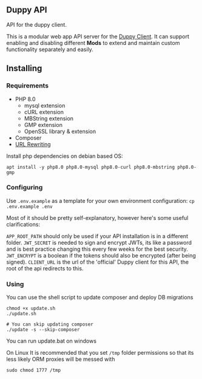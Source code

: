 ## Duppy API

API for the duppy client.

This is a modular web app API server for the [Duppy Client](https://git.yasfu.net/duppy/client). 
It can support enabling and disabling different **Mods** to extend and maintain custom functionality separately and easily.

## Installing

### Requirements

- PHP 8.0
  - mysql extension 
  - cURL extension
  - MBString extension
  - GMP extension
  - OpenSSL library & extension
- Composer
- [URL Rewriting](https://gist.github.com/bramus/5332525)

Install php dependencies on debian based OS:

```shell script
apt install -y php8.0 php8.0-mysql php8.0-curl php8.0-mbstring php8.0-gmp
```

### Configuring

Use `.env.example` as a template for your own environment configuration:
`cp .env.example .env`

Most of it should be pretty self-explanatory, however here's some useful clarifications:

`APP_ROOT_PATH` should only be used if your API installation is in a different folder.
`JWT_SECRET` is needed to sign and encrypt JWTs, its like a password and is best practice changing this every few weeks for the best security.
`JWT_ENCRYPT` is a boolean if the tokens should also be encrypted (after being signed).
`CLIENT_URL` is the url of the 'official' Duppy client for this API, the root of the api redirects to this.

### Using

You can use the shell script to update composer and deploy DB migrations

```shell script
chmod +x update.sh
./update.sh

# You can skip updating composer
./update -s --skip-composer
```

You can run update.bat on windows

On Linux It is recommended that you set `/tmp` folder permissions so that its less likely ORM proxies will be messed with

```shell script
sudo chmod 1777 /tmp
```